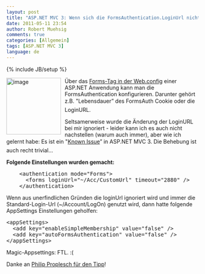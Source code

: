```yaml
---
layout: post
title: "ASP.NET MVC 3: Wenn sich die FormsAuthentication.LoginUrl nicht ändern lässt…"
date: 2011-05-11 23:54
author: Robert Muehsig
comments: true
categories: [Allgemein]
tags: [ASP.NET MVC 3]
language: de
---
```

{% include JB/setup %}
<p><a href="{{BASE_PATH}}/assets/wp-images-de/image1276.png"><img style="border-bottom: 0px; border-left: 0px; margin: 0px 10px 0px 0px; display: inline; border-top: 0px; border-right: 0px" title="image" border="0" alt="image" align="left" src="{{BASE_PATH}}/assets/wp-images-de/image_thumb458.png" width="143" height="148" /></a> </p>  <p>Über das <a href="http://msdn.microsoft.com/en-us/library/1d3t3c61.aspx">Forms-Tag in der Web.config</a> einer ASP.NET Anwendung kann man die FormsAuthentication konfigurieren. Darunter gehört z.B. &quot;Lebensdauer” des FormsAuth Cookie oder die LoginURL.</p>  <p>Seltsamerweise wurde die Änderung der LoginURL bei mir ignoriert - leider kann ich es auch nicht nachstellen (warum auch immer), aber wie ich gelernt habe: Es ist ein "<a href="http://www.asp.net/learn/whitepapers/mvc3-release-notes#0.1__Toc274034230">Known Issue</a>” in ASP.NET MVC 3. Die Behebung ist auch recht trivial...</p>  <p><strong>Folgende Einstellungen wurden gemacht:</strong></p>  <div style="padding-bottom: 0px; margin: 0px; padding-left: 0px; padding-right: 0px; display: inline; float: none; padding-top: 0px" id="scid:812469c5-0cb0-4c63-8c15-c81123a09de7:a278d7c5-2779-44b7-b773-02e18431c2a5" class="wlWriterEditableSmartContent"><pre name="code" class="c#">    &lt;authentication mode="Forms"&gt;
      &lt;forms loginUrl="~/Acc/CustomUrl" timeout="2880" /&gt;
    &lt;/authentication&gt;</pre></div>

<p>Wenn aus unerfindlichen Gründen die loginUrl ignoriert wird und immer die Standard-Login-Url (~/Account/LogOn) genutzt wird, dann hatte folgende AppSettings Einstellungen geholfen:</p>

<div style="padding-bottom: 0px; margin: 0px; padding-left: 0px; padding-right: 0px; display: inline; float: none; padding-top: 0px" id="scid:812469c5-0cb0-4c63-8c15-c81123a09de7:99e02fbd-01b7-43de-90e6-a687ac6251d4" class="wlWriterEditableSmartContent"><pre name="code" class="c#">&lt;appSettings&gt;
  &lt;add key="enableSimpleMembership" value="false" /&gt;
  &lt;add key="autoFormsAuthentication" value="false" /&gt;
&lt;/appSettings&gt;</pre></div>

<p>Magic-Appsettings: FTL. :(</p>

<p>Danke an <a href="http://twitter.com/#!/philipproplesch/statuses/67587279887138816">Philip Proplesch für den Tipp</a>!</p>

